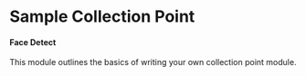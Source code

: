 # Sample Collection Point
#### Face Detect

This module outlines the basics of writing your own collection point module. 